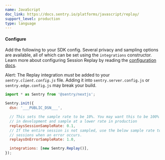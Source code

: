 ```yaml
---
name: JavaScript
doc_link: https://docs.sentry.io/platforms/javascript/replay/
support_level: production
type: language
---
```


#### Configure

Add the following to your SDK config. Several privacy and sampling options are available, all of which can be set using the `integrations` constructor. Learn more about configuring Session Replay by reading the [configuration docs](https://docs.sentry.io/platforms/javascript/guides/nextjs/session-replay/).

Alert: The Replay integration _must_ be added to your _`sentry.client.config.js`_ file. Adding it into `sentry.server.config.js` or `sentry.edge.config.js` may break your build.

```javascript {filename:sentry.client.config.js}
import * as Sentry from '@sentry/nextjs';

Sentry.init({
  dsn: '___PUBLIC_DSN___',

  // This sets the sample rate to be 10%. You may want this to be 100% while
  // in development and sample at a lower rate in production
  replaysSessionSampleRate: 0.1,
  // If the entire session is not sampled, use the below sample rate to sample
  // sessions when an error occurs.
  replaysOnErrorSampleRate: 1.0,

  integrations: [new Sentry.Replay()],
});
```

